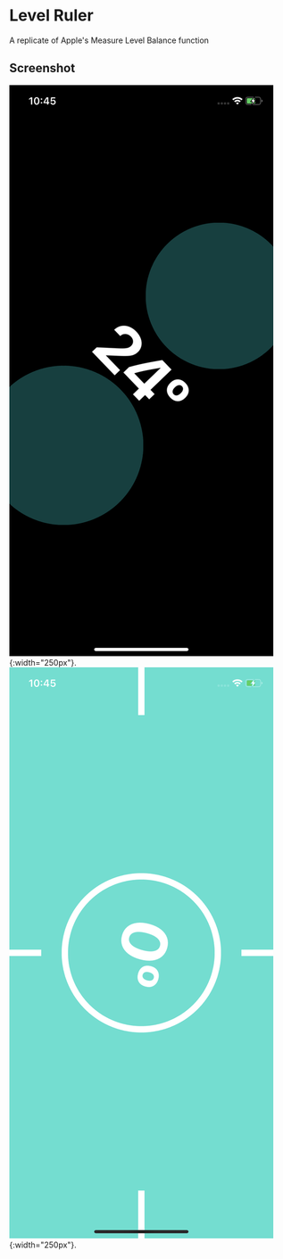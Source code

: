 # Level Ruler
A replicate of Apple's Measure Level Balance function

## Screenshot
![Screenshot](Screenshots/ss1.png) {:width="250px"}.
![Screenshot](Screenshots/ss2.png) {:width="250px"}.
